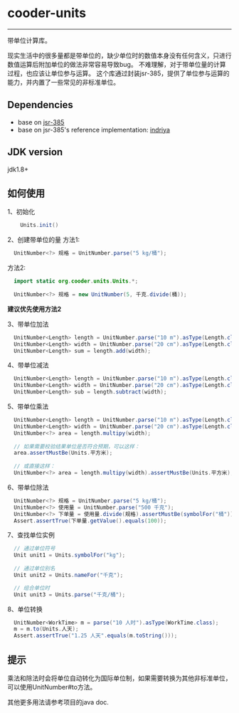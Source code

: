 
# cooder-units
------
带单位计算库。

现实生活中的很多量都是带单位的，缺少单位时的数值本身没有任何含义，只进行数值运算后附加单位的做法非常容易导致bug。
不难理解，对于带单位量的计算过程，也应该让单位参与运算。
这个库通过封装jsr-385，提供了单位参与运算的能力，并内置了一些常见的非标准单位。

## Dependencies
- base on [jsr-385](https://jcp.org/aboutJava/communityprocess/mrel/jsr385/index.html)
- base on jsr-385's reference implementation: [indriya](https://github.com/unitsofmeasurement/indriya)

## JDK version
jdk1.8+

## 如何使用

1、初始化
```java
    Units.init()
```

2、创建带单位的量
方法1: 
```java
  UnitNumber<?> 规格 = UnitNumber.parse("5 kg/桶");
```

方法2:
```java
  import static org.cooder.units.Units.*;
  
  UnitNumber<?> 规格 = new UnitNumber(5, 千克.divide(桶));
```
**建议优先使用方法2**

3、带单位加法
```java
  UnitNumber<Length> length = UnitNumber.parse("10 m").asType(Length.class);
  UnitNumber<Length> width = UnitNumber.parse("20 cm").asType(Length.class);
  UnitNumber<Length> sum = length.add(width);
```

4、带单位减法
```java
  UnitNumber<Length> length = UnitNumber.parse("10 m").asType(Length.class);
  UnitNumber<Length> width = UnitNumber.parse("20 cm").asType(Length.class);
  UnitNumber<Length> sub = length.subtract(width);
```

5、带单位乘法
```java
  UnitNumber<Length> length = UnitNumber.parse("10 m").asType(Length.class);
  UnitNumber<Length> width = UnitNumber.parse("20 cm").asType(Length.class);
  UnitNumber<?> area = length.multipy(width);
  
  // 如果需要校验结果单位是否符合预期，可以这样：
  area.assertMustBe(Units.平方米);
  
  // 或直接这样：
  UnitNumber<?> area = length.multipy(width).assertMustBe(Units.平方米);

```

6、带单位除法
```java
  UnitNumber<?> 规格 = UnitNumber.parse("5 kg/桶");
  UnitNumber<?> 使用量 = UnitNumber.parse("500 千克");
  UnitNumber<?> 下单量 = 使用量.divide(规格).assertMustBe(symbolFor("桶"));
  Assert.assertTrue(下单量.getValue().equals(100));
```

7、查找单位实例
```java
  // 通过单位符号
  Unit unit1 = Units.symbolFor("kg");
	
  // 通过单位别名
  Unit unit2 = Units.nameFor("千克");

  // 组合单位时
  Unit unit3 = Units.parse("千克/桶");
```

8、单位转换
```java
  UnitNumber<WorkTime> m = parse("10 人时").asType(WorkTime.class);
  m = m.to(Units.人天);
  Assert.assertTrue("1.25 人天".equals(m.toString()));
```

## 提示
乘法和除法时会将单位自动转化为国际单位制，如果需要转换为其他非标准单位，可以使用UnitNumber#to方法。

其他更多用法请参考项目的java doc.
